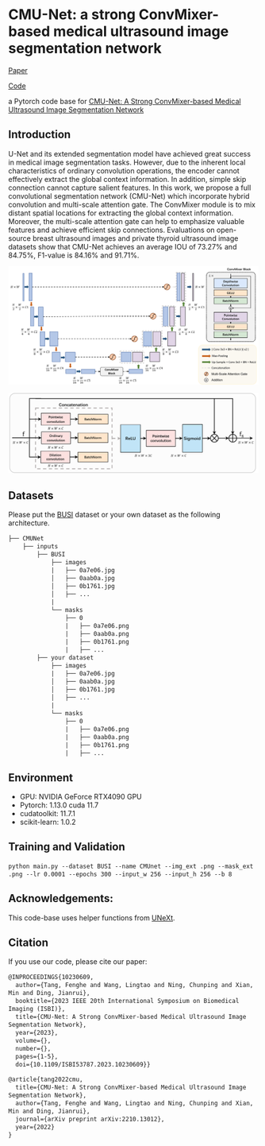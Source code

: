 # CMU-Net: a strong ConvMixer-based medical ultrasound image segmentation network

[Paper](https://arxiv.org/abs/2210.13012)

[Code](https://github.com/FengheTan9/CMU-Net)

a Pytorch code base for [CMU-Net: A Strong ConvMixer-based Medical Ultrasound Image Segmentation Network](https://arxiv.org/abs/2210.13012)

## Introduction
U-Net and its extended segmentation model have achieved great success in medical image segmentation tasks. However, due to the inherent local characteristics of ordinary convolution operations, the encoder cannot effectively extract the global context information. In addition, simple skip connection cannot capture salient features. In this work, we propose a full convolutional segmentation network (CMU-Net) which incorporate hybrid convolution and multi-scale attention gate. The ConvMixer module is to mix distant spatial locations for extracting the global context information. Moreover, the multi-scale attention gate can help to emphasize valuable features and achieve efficient skip connections. Evaluations on open-source breast ultrasound images and private thyroid ultrasound image datasets show that CMU-Net achieves an average IOU of 73.27% and 84.75%, F1-value is 84.16% and 91.71%.

![CMUnet](imgs/CMUnet.png)

![msag](imgs/msag.png)

## Datasets

Please put the [BUSI](https://www.kaggle.com/aryashah2k/breast-ultrasound-images-dataset) dataset or your own dataset as the following architecture. 
```
├── CMUNet
    ├── inputs
        ├── BUSI
            ├── images
            |   ├── 0a7e06.jpg
            │   ├── 0aab0a.jpg
            │   ├── 0b1761.jpg
            │   ├── ...
            |
            └── masks
                ├── 0
                |   ├── 0a7e06.png
                |   ├── 0aab0a.png
                |   ├── 0b1761.png
                |   ├── ...
        ├── your dataset
            ├── images
            |   ├── 0a7e06.jpg
            │   ├── 0aab0a.jpg
            │   ├── 0b1761.jpg
            │   ├── ...
            |
            └── masks
                ├── 0
                |   ├── 0a7e06.png
                |   ├── 0aab0a.png
                |   ├── 0b1761.png
                |   ├── ...
```
## Environment

- GPU: NVIDIA GeForce RTX4090 GPU
- Pytorch: 1.13.0 cuda 11.7
- cudatoolkit: 11.7.1
- scikit-learn: 1.0.2

## Training and Validation

```
python main.py --dataset BUSI --name CMUnet --img_ext .png --mask_ext .png --lr 0.0001 --epochs 300 --input_w 256 --input_h 256 --b 8
```

## Acknowledgements:

This code-base uses helper functions from [UNeXt](https://github.com/jeya-maria-jose/UNeXt-pytorch).

## Citation

If you use our code, please cite our paper:

```
@INPROCEEDINGS{10230609,
  author={Tang, Fenghe and Wang, Lingtao and Ning, Chunping and Xian, Min and Ding, Jianrui},
  booktitle={2023 IEEE 20th International Symposium on Biomedical Imaging (ISBI)}, 
  title={CMU-Net: A Strong ConvMixer-based Medical Ultrasound Image Segmentation Network}, 
  year={2023},
  volume={},
  number={},
  pages={1-5},
  doi={10.1109/ISBI53787.2023.10230609}}
```

```
@article{tang2022cmu,
  title={CMU-Net: A Strong ConvMixer-based Medical Ultrasound Image Segmentation Network},
  author={Tang, Fenghe and Wang, Lingtao and Ning, Chunping and Xian, Min and Ding, Jianrui},
  journal={arXiv preprint arXiv:2210.13012},
  year={2022}
}
```

